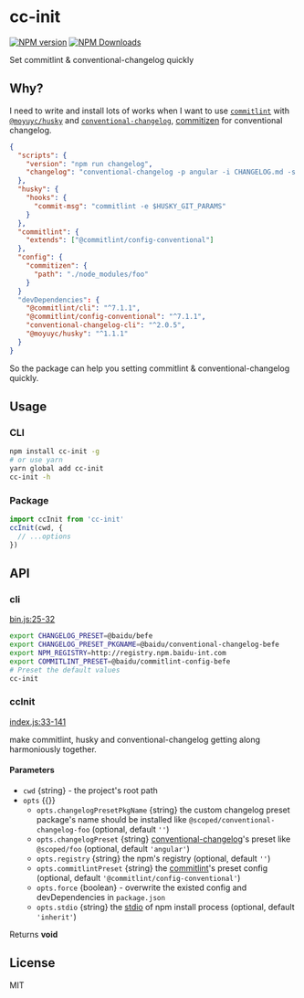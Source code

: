 # cc-init

<!--
[![build status](https://img.shields.io/travis/imcuttle/cc-init/master.svg?style=flat-square)](https://travis-ci.org/imcuttle/cc-init)
[![Test coverage](https://img.shields.io/codecov/c/github/imcuttle/cc-init.svg?style=flat-square)](https://codecov.io/github/imcuttle/cc-init?branch=master)
-->

[![NPM version](https://img.shields.io/npm/v/cc-init.svg?style=flat-square)](https://www.npmjs.com/package/cc-init)
[![NPM Downloads](https://img.shields.io/npm/dm/cc-init.svg?style=flat-square&maxAge=43200)](https://www.npmjs.com/package/cc-init)

Set commitlint & conventional-changelog quickly

## Why?

I need to write and install lots of works when I want to use [`commitlint`](https://github.com/marionebl/commitlint) with [`@moyuyc/husky`](https://github.com/imcuttle/husky) and [`conventional-changelog`](https://github.com/conventional-changelog/conventional-changelog), [commitizen](https://github.com/commitizen/cz-cli) for conventional changelog.

```json
{
  "scripts": {
    "version": "npm run changelog",
    "changelog": "conventional-changelog -p angular -i CHANGELOG.md -s -r 0 && git add CHANGELOG.md"
  },
  "husky": {
    "hooks": {
      "commit-msg": "commitlint -e $HUSKY_GIT_PARAMS"
    }
  },
  "commitlint": {
    "extends": ["@commitlint/config-conventional"]
  },
  "config": {
    "commitizen": {
      "path": "./node_modules/foo"
    }
  }
  "devDependencies": {
    "@commitlint/cli": "^7.1.1",
    "@commitlint/config-conventional": "^7.1.1",
    "conventional-changelog-cli": "^2.0.5",
    "@moyuyc/husky": "^1.1.1"
  }
}
```

So the package can help you setting commitlint & conventional-changelog quickly.

## Usage

### CLI

```bash
npm install cc-init -g
# or use yarn
yarn global add cc-init
cc-init -h
```

### Package

```javascript
import ccInit from 'cc-init'
ccInit(cwd, {
  // ...options
})
```

## API

<!-- Generated by documentation.js. Update this documentation by updating the source code. -->

### cli

[bin.js:25-32](https://github.com/imcuttle/cc-init/blob/58a660e11b4c988b297986bc08351c0eb5cd1e57/bin.js#L25-L32 'Source code on GitHub')

```bash
export CHANGELOG_PRESET=@baidu/befe
export CHANGELOG_PRESET_PKGNAME=@baidu/conventional-changelog-befe
export NPM_REGISTRY=http://registry.npm.baidu-int.com
export COMMITLINT_PRESET=@baidu/commitlint-config-befe
# Preset the default values
cc-init
```

### ccInit

[index.js:33-141](https://github.com/imcuttle/cc-init/blob/58a660e11b4c988b297986bc08351c0eb5cd1e57/index.js#L33-L141 'Source code on GitHub')

make commitlint, husky and conventional-changelog getting along harmoniously together.

#### Parameters

- `cwd` {string} - the project's root path
- `opts` {{}}
  - `opts.changelogPresetPkgName` {string}
    the custom changelog preset package's name should be installed
    like `@scoped/conventional-changelog-foo` (optional, default `''`)
  - `opts.changelogPreset` {string}
    [conventional-changelog](https://github.com/conventional-changelog)'s preset
    like `@scoped/foo` (optional, default `'angular'`)
  - `opts.registry` {string} the npm's registry (optional, default `''`)
  - `opts.commitlintPreset` {string}
    the [commitlint](https://github.com/marionebl/commitlint)'s preset config (optional, default `'@commitlint/config-conventional'`)
  - `opts.force` {boolean} - overwrite the existed config and devDependencies in `package.json`
  - `opts.stdio` {string}
    the [stdio](https://nodejs.org/dist/latest-v7.x/docs/api/child_process.html#child_process_options_stdio) of npm install process (optional, default `'inherit'`)

Returns **void**

## License

MIT
